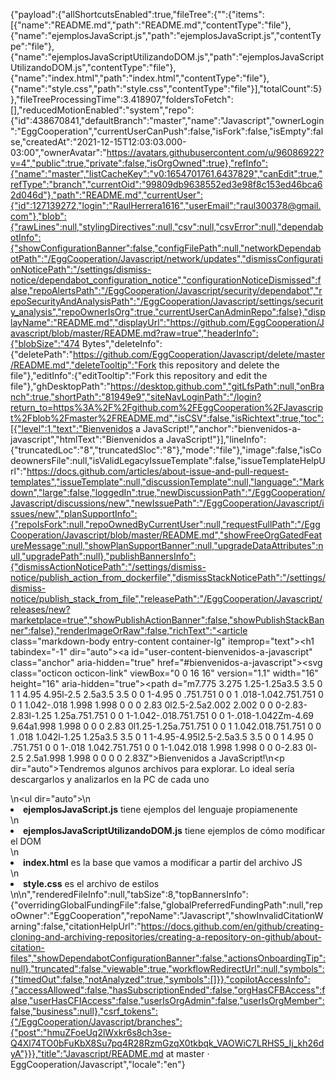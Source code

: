 {"payload":{"allShortcutsEnabled":true,"fileTree":{"":{"items":[{"name":"README.md","path":"README.md","contentType":"file"},{"name":"ejemplosJavaScript.js","path":"ejemplosJavaScript.js","contentType":"file"},{"name":"ejemplosJavaScriptUtilizandoDOM.js","path":"ejemplosJavaScriptUtilizandoDOM.js","contentType":"file"},{"name":"index.html","path":"index.html","contentType":"file"},{"name":"style.css","path":"style.css","contentType":"file"}],"totalCount":5}},"fileTreeProcessingTime":3.418907,"foldersToFetch":[],"reducedMotionEnabled":"system","repo":{"id":438670841,"defaultBranch":"master","name":"Javascript","ownerLogin":"EggCooperation","currentUserCanPush":false,"isFork":false,"isEmpty":false,"createdAt":"2021-12-15T12:03:03.000-03:00","ownerAvatar":"https://avatars.githubusercontent.com/u/96086922?v=4","public":true,"private":false,"isOrgOwned":true},"refInfo":{"name":"master","listCacheKey":"v0:1654701761.6437829","canEdit":true,"refType":"branch","currentOid":"99809db9638552ed3e98f8c153ed46bca62d046d"},"path":"README.md","currentUser":{"id":127139272,"login":"RaulHerrera1616","userEmail":"raul300378@gmail.com"},"blob":{"rawLines":null,"stylingDirectives":null,"csv":null,"csvError":null,"dependabotInfo":{"showConfigurationBanner":false,"configFilePath":null,"networkDependabotPath":"/EggCooperation/Javascript/network/updates","dismissConfigurationNoticePath":"/settings/dismiss-notice/dependabot_configuration_notice","configurationNoticeDismissed":false,"repoAlertsPath":"/EggCooperation/Javascript/security/dependabot","repoSecurityAndAnalysisPath":"/EggCooperation/Javascript/settings/security_analysis","repoOwnerIsOrg":true,"currentUserCanAdminRepo":false},"displayName":"README.md","displayUrl":"https://github.com/EggCooperation/Javascript/blob/master/README.md?raw=true","headerInfo":{"blobSize":"474 Bytes","deleteInfo":{"deletePath":"https://github.com/EggCooperation/Javascript/delete/master/README.md","deleteTooltip":"Fork this repository and delete the file"},"editInfo":{"editTooltip":"Fork this repository and edit the file"},"ghDesktopPath":"https://desktop.github.com","gitLfsPath":null,"onBranch":true,"shortPath":"81949e9","siteNavLoginPath":"/login?return_to=https%3A%2F%2Fgithub.com%2FEggCooperation%2FJavascript%2Fblob%2Fmaster%2FREADME.md","isCSV":false,"isRichtext":true,"toc":[{"level":1,"text":"Bienvenidos a JavaScript!","anchor":"bienvenidos-a-javascript","htmlText":"Bienvenidos a JavaScript!"}],"lineInfo":{"truncatedLoc":"8","truncatedSloc":"8"},"mode":"file"},"image":false,"isCodeownersFile":null,"isValidLegacyIssueTemplate":false,"issueTemplateHelpUrl":"https://docs.github.com/articles/about-issue-and-pull-request-templates","issueTemplate":null,"discussionTemplate":null,"language":"Markdown","large":false,"loggedIn":true,"newDiscussionPath":"/EggCooperation/Javascript/discussions/new","newIssuePath":"/EggCooperation/Javascript/issues/new","planSupportInfo":{"repoIsFork":null,"repoOwnedByCurrentUser":null,"requestFullPath":"/EggCooperation/Javascript/blob/master/README.md","showFreeOrgGatedFeatureMessage":null,"showPlanSupportBanner":null,"upgradeDataAttributes":null,"upgradePath":null},"publishBannersInfo":{"dismissActionNoticePath":"/settings/dismiss-notice/publish_action_from_dockerfile","dismissStackNoticePath":"/settings/dismiss-notice/publish_stack_from_file","releasePath":"/EggCooperation/Javascript/releases/new?marketplace=true","showPublishActionBanner":false,"showPublishStackBanner":false},"renderImageOrRaw":false,"richText":"<article class=\"markdown-body entry-content container-lg\" itemprop=\"text\"><h1 tabindex=\"-1\" dir=\"auto\"><a id=\"user-content-bienvenidos-a-javascript\" class=\"anchor\" aria-hidden=\"true\" href=\"#bienvenidos-a-javascript\"><svg class=\"octicon octicon-link\" viewBox=\"0 0 16 16\" version=\"1.1\" width=\"16\" height=\"16\" aria-hidden=\"true\"><path d=\"m7.775 3.275 1.25-1.25a3.5 3.5 0 1 1 4.95 4.95l-2.5 2.5a3.5 3.5 0 0 1-4.95 0 .751.751 0 0 1 .018-1.042.751.751 0 0 1 1.042-.018 1.998 1.998 0 0 0 2.83 0l2.5-2.5a2.002 2.002 0 0 0-2.83-2.83l-1.25 1.25a.751.751 0 0 1-1.042-.018.751.751 0 0 1-.018-1.042Zm-4.69 9.64a1.998 1.998 0 0 0 2.83 0l1.25-1.25a.751.751 0 0 1 1.042.018.751.751 0 0 1 .018 1.042l-1.25 1.25a3.5 3.5 0 1 1-4.95-4.95l2.5-2.5a3.5 3.5 0 0 1 4.95 0 .751.751 0 0 1-.018 1.042.751.751 0 0 1-1.042.018 1.998 1.998 0 0 0-2.83 0l-2.5 2.5a1.998 1.998 0 0 0 0 2.83Z\"></path></svg></a>Bienvenidos a JavaScript!</h1>\n<p dir=\"auto\">Tendremos algunos archivos para explorar. Lo ideal sería descargarlos y analizarlos en la PC de cada uno</p>\n<ul dir=\"auto\">\n  <li><b>ejemplosJavaScript.js</b> tiene ejemplos del lenguaje propiamenente</li>\n  <li><b>ejemplosJavaScriptUtilizandoDOM.js</b> tiene ejemplos de cómo modificar el DOM</li>\n  <li><b>index.html</b> es la base que vamos a modificar a partir del archivo JS</li>\n  <li><b>style.css</b> es el archivo de estilos</li>\n</ul>\n</article>","renderedFileInfo":null,"tabSize":8,"topBannersInfo":{"overridingGlobalFundingFile":false,"globalPreferredFundingPath":null,"repoOwner":"EggCooperation","repoName":"Javascript","showInvalidCitationWarning":false,"citationHelpUrl":"https://docs.github.com/en/github/creating-cloning-and-archiving-repositories/creating-a-repository-on-github/about-citation-files","showDependabotConfigurationBanner":false,"actionsOnboardingTip":null},"truncated":false,"viewable":true,"workflowRedirectUrl":null,"symbols":{"timedOut":false,"notAnalyzed":true,"symbols":[]}},"copilotAccessInfo":{"accessAllowed":false,"hasSubscriptionEnded":false,"orgHasCFBAccess":false,"userHasCFIAccess":false,"userIsOrgAdmin":false,"userIsOrgMember":false,"business":null},"csrf_tokens":{"/EggCooperation/Javascript/branches":{"post":"hmuZFoeUq2lWxkr6s8ch3se-Q4Xl74TO0bFuKbX8Su7pq4R28RzmGzqX0tkbqk_VAOWiC7LRHS5_Ij_kh26dyA"}}},"title":"Javascript/README.md at master · EggCooperation/Javascript","locale":"en"}